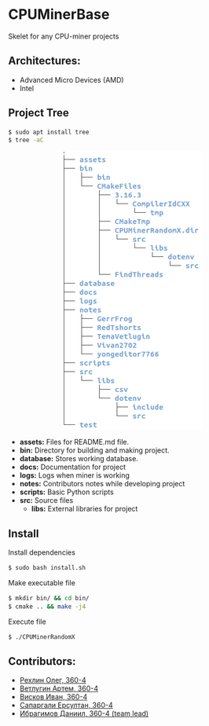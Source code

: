 # CPUMinerBase
Skelet for any CPU-miner projects

## Architectures:
- Advanced Micro Devices (AMD)
- Intel

## Project Tree
```bash
$ sudo apt install tree
$ tree -aC
```

<center><img src="./assets/projectTree.png"></img></center>

- **assets:** Files for README.md file.
- **bin:** Directory for building and making project.
- **database:** Stores working database.
- **docs:** Documentation for project
- **logs:** Logs when miner is working
- **notes:** Contributors notes while developing project
- **scripts:** Basic Python scripts
- **src:** Source files
    - **libs:** External libraries for project

## **Install**
Install dependencies
```bash
$ sudo bash install.sh
```

Make executable file
```bash
$ mkdir bin/ && cd bin/
$ cmake .. && make -j4
```

Execute file
```bash
$ ./CPUMinerRandomX
```

## Contributors:
- [Рехлин Олег, 360-4](https://github.com/yongeditor7766)
- [Ветлугин Артем, 360-4](https://github.com/TemaVetlugin)
- [Висков Иван, 360-4](https://github.com/Vivan2702)
- [Сапаргали Ерсултан, 360-4](https://github.com/Reedhook)
- [Ибрагимов Даниил, 360-4 (team lead)](https://github.com/GerrFrog)







